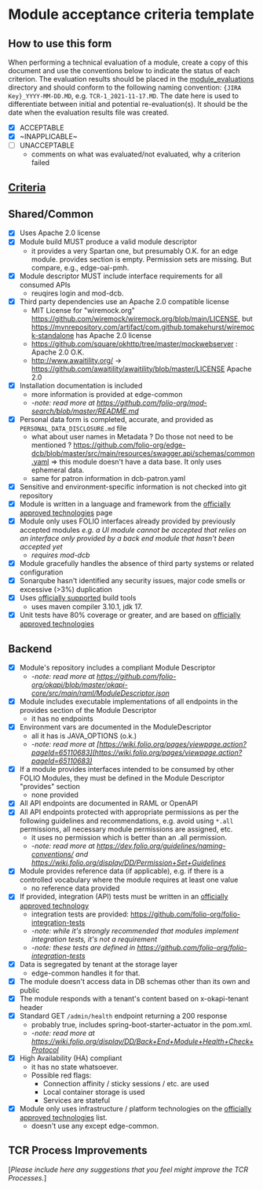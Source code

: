 # Module acceptance criteria template

## How to use this form
When performing a technical evaluation of a module, create a copy of this document and use the conventions below to indicate the status of each criterion.  The evaluation results should be placed in the [module_evaluations](https://github.com/folio-org/tech-council/tree/master/module_evaluations) directory and should conform to the following naming convention: `{JIRA Key}_YYYY-MM-DD.MD`, e.g. `TCR-1_2021-11-17.MD`.  The date here is used to differentiate between initial and potential re-evaluation(s).  It should be the date when the evaluation results file was created.

* [x] ACCEPTABLE
* [x] ~INAPPLICABLE~
* [ ] UNACCEPTABLE
  * comments on what was evaluated/not evaluated, why a criterion failed

## [Criteria](https://github.com/folio-org/tech-council/blob/7b10294a5c1c10c7e1a7c5b9f99f04bf07630f06/MODULE_ACCEPTANCE_CRITERIA.MD)

## Shared/Common
* [x] Uses Apache 2.0 license
* [x] Module build MUST produce a valid module descriptor
  * it provides a very Spartan one, but presumably O.K. for an edge module. provides section is empty. Permission sets are missing. But compare, e.g., edge-oai-pmh.
* [x] Module descriptor MUST include interface requirements for all consumed APIs
   * reuqires login and mod-dcb.
* [x] Third party dependencies use an Apache 2.0 compatible license
  * MIT License for "wiremock.org" https://github.com/wiremock/wiremock.org/blob/main/LICENSE, but https://mvnrepository.com/artifact/com.github.tomakehurst/wiremock-standalone has Apache 2.0 license
  * https://github.com/square/okhttp/tree/master/mockwebserver : Apache 2.0 O.K.
  * http://www.awaitility.org/ -> https://github.com/awaitility/awaitility/blob/master/LICENSE  Apache 2.0
* [x] Installation documentation is included
  * more information is provided at edge-common
  * -_note: read more at https://github.com/folio-org/mod-search/blob/master/README.md_
* [x] Personal data form is completed, accurate, and provided as `PERSONAL_DATA_DISCLOSURE.md` file
  * what about user names in Metadata ? Do those not need to be mentioned ? https://github.com/folio-org/edge-dcb/blob/master/src/main/resources/swagger.api/schemas/common.yaml => this module doesn't have a data base.      It only uses ephemeral data.
  * same for patron information in dcb-patron.yaml
* [x] Sensitive and environment-specific information is not checked into git repository
* [x] Module is written in a language and framework from the [officially approved technologies](https://wiki.folio.org/display/TC/Officially+Supported+Technologies) page
* [x] Module only uses FOLIO interfaces already provided by previously accepted modules _e.g. a UI module cannot be accepted that relies on an interface only provided by a back end module that hasn't been accepted yet_
  * *requires mod-dcb*
* [x] Module gracefully handles the absence of third party systems or related configuration
* [x] Sonarqube hasn't identified any security issues, major code smells or excessive (>3%) duplication
* [x] Uses [officially supported](https://wiki.folio.org/display/TC/Officially+Supported+Technologies) build tools
  * uses maven compiler 3.10.1, jdk 17.
* [x] Unit tests have 80% coverage or greater, and are based on [officially approved technologies](https://wiki.folio.org/display/TC/Officially+Supported+Technologies)

## Backend
* [x] Module's repository includes a compliant Module Descriptor
  * -_note: read more at https://github.com/folio-org/okapi/blob/master/okapi-core/src/main/raml/ModuleDescriptor.json_
* [x] Module includes executable implementations of all endpoints in the provides section of the Module Descriptor
  * it has no endpoints
* [x] Environment vars are documented in the ModuleDescriptor
  * all it has is JAVA_OPTIONS (o.k.)
  * -_note: read more at [https://wiki.folio.org/pages/viewpage.action?pageId=65110683](https://wiki.folio.org/pages/viewpage.action?pageId=65110683)_
* [x] If a module provides interfaces intended to be consumed by other FOLIO Modules, they must be defined in the Module Descriptor "provides" section
  * none provided
* [x] All API endpoints are documented in RAML or OpenAPI
* [x] All API endpoints protected with appropriate permissions as per the following guidelines and recommendations, e.g. avoid using `*.all` permissions, all necessary module permissions are assigned, etc.
  * it uses no permission which is better than an .all permission.
  * -_note: read more at https://dev.folio.org/guidelines/naming-conventions/ and https://wiki.folio.org/display/DD/Permission+Set+Guidelines_
* [x] Module provides reference data (if applicable), e.g. if there is a controlled vocabulary where the module requires at least one value
  * no reference data provided
* [x] If provided, integration (API) tests must be written in an [officially approved technology](https://wiki.folio.org/display/TC/Officially+Supported+Technologies)
  * integration tests are provided: https://github.com/folio-org/folio-integration-tests
  * -_note: while it's strongly recommended that modules implement integration tests, it's not a requirement_
  * -_note: these tests are defined in https://github.com/folio-org/folio-integration-tests_
* [x] Data is segregated by tenant at the storage layer
  * edge-common handles it for that.
* [x] The module doesn't access data in DB schemas other than its own and public
* [x] The module responds with a tenant's content based on x-okapi-tenant header
* [x] Standard GET `/admin/health` endpoint returning a 200 response
  * probably true, includes spring-boot-starter-actuator in the pom.xml.
  * -_note: read more at https://wiki.folio.org/display/DD/Back+End+Module+Health+Check+Protocol_
* [x] High Availability (HA) compliant
  * it has no state whatsoever.
  * Possible red flags:
    * Connection affinity / sticky sessions / etc. are used
    * Local container storage is used
    * Services are stateful
* [x] Module only uses infrastructure / platform technologies on the [officially approved technologies](https://wiki.folio.org/display/TC/Officially+Supported+Technologies) list.
  * doesn't use any except edge-common.

## TCR Process Improvements
[_Please include here any suggestions that you feel might improve the TCR Processes._]
